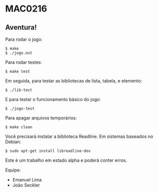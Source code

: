 # MAC0216

## Aventura!

Para rodar o jogo:

```
$ make
$ ./jogo.out
```


Para rodar testes:

```
$ make test
```

Em seguida, para testar as bibliotecas de lista, tabela, e elemento:

```
$ ./lib-test
```

E para testar o funcionamento básico do jogo:

```
$ ./jogo-test
```



Para apagar arquivos temporários:

```
$ make clean
```

Você precisará instalar a biblioteca Readline. Em sistemas baseados no Debian:  

```
$ sudo apt-get install libreadline-dev
```

Este é um trabalho em estado alpha e poderá conter erros.   

Equipe: 
* Emanuel Lima
* João Seckler
